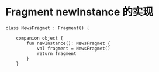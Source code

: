# Fragment newInstance 的实现

```
class NewsFragmet : Fragment() {

    companion object {
        fun newInstance(): NewsFragmet {
            val fragment = NewsFragmet()
            return fragment
        }
    }
```

